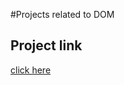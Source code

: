 #Projects related to DOM

## Project link
[click here](https://stackblitz.com/edit/dom-project-chaiaurcode?file=index.html)